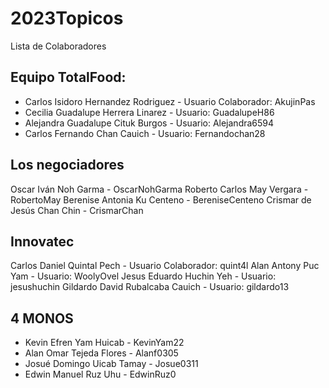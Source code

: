 # 2023Topicos
Lista de Colaboradores


## Equipo TotalFood:
- Carlos Isidoro Hernandez Rodriguez - Usuario Colaborador: AkujinPas
- Cecilia Guadalupe Herrera Linarez - Usuario: GuadalupeH86
- Alejandra Guadalupe Cituk Burgos - Usuario: Alejandra6594
- Carlos Fernando Chan Cauich - Usuario: Fernandochan28

## Los negociadores

Oscar Iván Noh Garma - OscarNohGarma
Roberto Carlos May Vergara - RobertoMay
Berenise Antonia Ku Centeno - BereniseCenteno
Crismar de Jesús Chan Chin - CrismarChan

## Innovatec
Carlos Daniel Quintal Pech - Usuario Colaborador: quint4l
Alan Antony Puc Yam - Usuario: WoolyOvel
Jesus Eduardo Huchin Yeh - Usuario: jesushuchin
Gildardo David Rubalcaba Cauich - Usuario: gildardo13

## 4 MONOS

- Kevin Efren Yam Huicab - KevinYam22
- Alan Omar Tejeda Flores - Alanf0305
- Josué Domingo Uicab Tamay - Josue0311
- Edwin Manuel Ruz Uhu - EdwinRuz0

